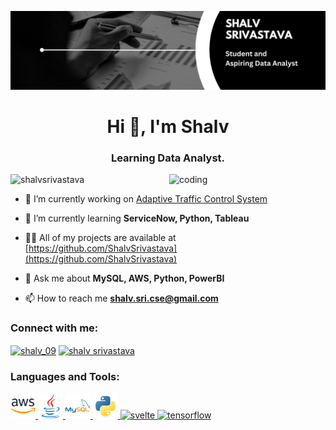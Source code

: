 ![logo](https://github.com/ShalvSrivastava/ShalvSrivastava/blob/main/1711608719017.jpeg)

<h1 align="center">Hi 👋, I'm Shalv</h1>
<h3 align="center">Learning Data Analyst.</h3>

<img align="right" alt="coding" width="250" src="https://media2.giphy.com/media/v1.Y2lkPTc5MGI3NjExeTFubW5pOGdvODRqM3FxZmkzeGRzcWttbHduejJqOTlzdWN0aWJrZiZlcD12MV9naWZzX3NlYXJjaCZjdD1n/bGgsc5mWoryfgKBx1u/giphy.webp">

<p align="left"> <img src="https://komarev.com/ghpvc/?username=shalvsrivastava&label=Profile%20views&color=0e75b6&style=flat" alt="shalvsrivastava" /> </p>

- 🔭 I’m currently working on [Adaptive Traffic Control System](https://github.com/ShalvSrivastava/Adaptive_Traffic_Signal)

- 🌱 I’m currently learning **ServiceNow, Python, Tableau**

- 👨‍💻 All of my projects are available at [https://github.com/ShalvSrivastava](https://github.com/ShalvSrivastava)

- 💬 Ask me about **MySQL, AWS, Python, PowerBI**

- 📫 How to reach me **shalv.sri.cse@gmail.com**

<h3 align="left">Connect with me:</h3>
<p align="left">
<a href="https://instagram.com/shalv_09" target="blank"><img align="center" src="https://raw.githubusercontent.com/rahuldkjain/github-profile-readme-generator/master/src/images/icons/Social/instagram.svg" alt="shalv_09" height="30" width="40" /></a>
<a href="https://www.youtube.com/c/shalv srivastava" target="blank"><img align="center" src="https://raw.githubusercontent.com/rahuldkjain/github-profile-readme-generator/master/src/images/icons/Social/youtube.svg" alt="shalv srivastava" height="30" width="40" /></a>
</p>

<h3 align="left">Languages and Tools:</h3>
<p align="left"> <a href="https://aws.amazon.com" target="_blank" rel="noreferrer"> <img src="https://raw.githubusercontent.com/devicons/devicon/master/icons/amazonwebservices/amazonwebservices-original-wordmark.svg" alt="aws" width="40" height="40"/> </a> <a href="https://www.java.com" target="_blank" rel="noreferrer"> <img src="https://raw.githubusercontent.com/devicons/devicon/master/icons/java/java-original.svg" alt="java" width="40" height="40"/> </a> <a href="https://www.mysql.com/" target="_blank" rel="noreferrer"> <img src="https://raw.githubusercontent.com/devicons/devicon/master/icons/mysql/mysql-original-wordmark.svg" alt="mysql" width="40" height="40"/> </a> <a href="https://www.python.org" target="_blank" rel="noreferrer"> <img src="https://raw.githubusercontent.com/devicons/devicon/master/icons/python/python-original.svg" alt="python" width="40" height="40"/> </a> <a href="https://svelte.dev" target="_blank" rel="noreferrer"> <img src="https://upload.wikimedia.org/wikipedia/commons/1/1b/Svelte_Logo.svg" alt="svelte" width="40" height="40"/> </a> <a href="https://www.tensorflow.org" target="_blank" rel="noreferrer"> <img src="https://www.vectorlogo.zone/logos/tensorflow/tensorflow-icon.svg" alt="tensorflow" width="40" height="40"/> </a> </p>
